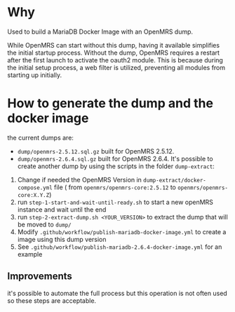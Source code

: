 <!--
SPDX-FileCopyrightText: 2025 ICRC

SPDX-License-Identifier: BSD-3-Clause
-->

# Why
Used to build a MariaDB Docker Image with an OpenMRS dump.

While OpenMRS can start without this dump, having it available simplifies the initial startup process. Without the dump, OpenMRS requires a restart after the first launch to activate the oauth2 module. This is because during the initial setup process, a web filter is utilized, preventing all modules from starting up initially.

# How to generate the dump and the docker image
the current dumps are:
- `dump/openmrs-2.5.12.sql.gz` built for OpenMRS 2.5.12.
- `dump/openmrs-2.6.4.sql.gz` built for OpenMRS 2.6.4.
It's possible to create another dump by using the scripts in the folder `dump-extract`:

1. Change if needed the OpenMRS Version in `dump-extract/docker-compose.yml` file ( from `openmrs/openmrs-core:2.5.12` to `openmrs/openmrs-core:X.Y.Z`)
2. run `step-1-start-and-wait-until-ready.sh` to start a new openMRS instance and wait until the end
3. run `step-2-extract-dump.sh <YOUR_VERSION>` to extract the dump that will be moved to `dump/`
4. Modify `.github/workflow/publish-mariadb-docker-image.yml` to create a image using this dump version
5. See `.github/workflow/publish-mariadb-2.6.4-docker-image.yml` for an example


## Improvements
it's possible to automate the full process but this operation is not often used so these steps are acceptable.
